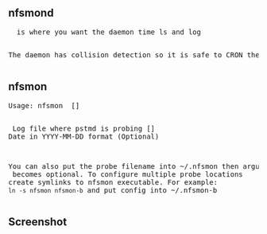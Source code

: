 <h2>nfsmond</h2>
<pre>
<prob-directory>  is where you want the daemon time ls and log

The daemon has collision detection so it is safe to CRON them.
</pre>

<h2>nfsmon</h2>
<pre>
Usage: nfsmon <probe-log-file> [<jump-to-time>]

  <probe-log-file>  Log file where pstmd is probing
  [<jump-to-date>]  Date in YYYY-MM-DD format (Optional)

You can also put the probe filename into ~/.nfsmon then argument
<probe-log-file> becomes optional. To configure multiple probe
locations create symlinks to nfsmon executable. For example:
`ln -s nfsmon nfsmon-b` and put config into ~/.nfsmon-b
</pre>


<h2>Screenshot</h2>
<div><img alt="" src="https://github.com/alevchuk/pstm/raw/master/ls-pings.jpg" /></div>
